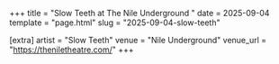 +++
title = "Slow Teeth at The Nile Underground "
date = 2025-09-04
template = "page.html"
slug = "2025-09-04-slow-teeth"

[extra]
artist = "Slow Teeth"
venue = "Nile Underground"
venue_url = "https://theniletheatre.com/"
+++
